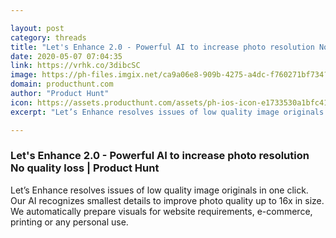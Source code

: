```yaml
---

layout: post
category: threads
title: "Let's Enhance 2.0 - Powerful AI to increase photo resolution No quality loss"
date: 2020-05-07 07:04:35
link: https://vrhk.co/3dibcSC
image: https://ph-files.imgix.net/ca9a06e8-909b-4275-a4dc-f760271bf734?auto=format&fit=crop&h=512&w=1024
domain: producthunt.com
author: "Product Hunt"
icon: https://assets.producthunt.com/assets/ph-ios-icon-e1733530a1bfc41080db8161823f1ef262cdbbc933800c0a2a706f70eb9c277a.png
excerpt: "Let’s Enhance resolves issues of low quality image originals in one click. Our AI recognizes smallest details to improve photo quality up to 16x in size. We automatically prepare visuals for website requirements, e-commerce, printing or any personal use."

---
```


### Let's Enhance 2.0 - Powerful AI to increase photo resolution No quality loss | Product Hunt

Let’s Enhance resolves issues of low quality image originals in one click. Our AI recognizes smallest details to improve photo quality up to 16x in size. We automatically prepare visuals for website requirements, e-commerce, printing or any personal use.